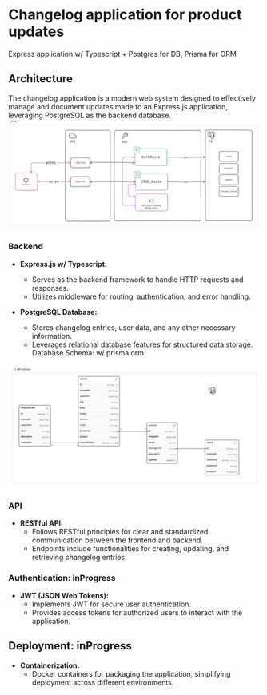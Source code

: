 # Changelog application for product updates

Express application w/ Typescript + Postgres for DB, Prisma for ORM

## Architecture

The changelog application is a modern web system designed to effectively manage and document updates made to an Express.js application, leveraging PostgreSQL as the backend database.
![alt text](/docs/Screenshot%202024-02-22%20112439.png)

### Backend

- **Express.js w/ Typescript:**

  - Serves as the backend framework to handle HTTP requests and responses.
  - Utilizes middleware for routing, authentication, and error handling.

- **PostgreSQL Database:**
  - Stores changelog entries, user data, and any other necessary information.
  - Leverages relational database features for structured data storage.
    Database Schema: w/ prisma orm

![alt text](/docs/image.png)

### API

- **RESTful API:**
  - Follows RESTful principles for clear and standardized communication between the frontend and backend.
  - Endpoints include functionalities for creating, updating, and retrieving changelog entries.

### Authentication: inProgress

- **JWT (JSON Web Tokens):**
  - Implements JWT for secure user authentication.
  - Provides access tokens for authorized users to interact with the application.

## Deployment: inProgress

- **Containerization:**
  - Docker containers for packaging the application, simplifying deployment across different environments.
